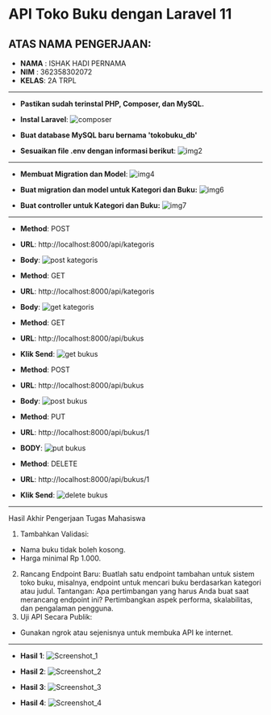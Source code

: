 # API Toko Buku dengan Laravel 11

## ATAS NAMA PENGERJAAN:
- **NAMA** : ISHAK HADI PERNAMA
- **NIM**  : 362358302072
- **KELAS**: 2A TRPL

-------------------------------

- **Pastikan sudah terinstal PHP, Composer, dan MySQL.**
- **Instal Laravel**:
![composer](https://github.com/user-attachments/assets/e8b2158b-03c9-4a65-8292-2ee1132d5b4c)

- **Buat database MySQL baru bernama 'tokobuku_db'**
- **Sesuaikan file .env dengan informasi berikut**:
![img2](https://github.com/user-attachments/assets/4296824c-b89f-4019-a403-d1b7fb1946fb)

----------

- **Membuat Migration dan Model**:
![img4](https://github.com/user-attachments/assets/ba0f90db-cdf3-45e9-9549-0fdbca998749)

- **Buat migration dan model untuk Kategori dan Buku:**
![img6](https://github.com/user-attachments/assets/789803ad-2304-49d7-8d66-6f0d6ed9c90f)

- **Buat controller untuk Kategori dan Buku:**
![img7](https://github.com/user-attachments/assets/d572c43e-b9e3-4104-8ed4-8140399806d6)

------------------

- **Method**: POST
- **URL**: http://localhost:8000/api/kategoris
- **Body**:
![post kategoris](https://github.com/user-attachments/assets/9b8b4cde-b866-430b-8f0e-262dae601a25)

- **Method**: GET
- **URL**: http://localhost:8000/api/kategoris
- **Body**:
![get kategoris](https://github.com/user-attachments/assets/af244d2d-2cc7-48e9-b063-782adadcf1cd)

- **Method**: GET
- **URL**: http://localhost:8000/api/bukus
- **Klik Send**:
![get bukus](https://github.com/user-attachments/assets/87cbeccd-c1a1-4e2f-9cf8-8a00a1b53c02)

- **Method**: POST
- **URL**: http://localhost:8000/api/bukus
- **Body**:
![post bukus](https://github.com/user-attachments/assets/5dcf8e86-ccb1-4184-a24e-ac1b4b94df4a)

- **Method**: PUT
- **URL**: http://localhost:8000/api/bukus/1
- **BODY**:
![put bukus](https://github.com/user-attachments/assets/fd8f150b-b9ae-4417-9c8e-3f511fee8848)

- **Method**: DELETE
- **URL**: http://localhost:8000/api/bukus/1
- **Klik Send**:
![delete bukus](https://github.com/user-attachments/assets/b1923f83-a893-49a1-993f-eaa22d840805)

-------------------------------------

Hasil Akhir Pengerjaan Tugas Mahasiswa
1.	Tambahkan Validasi:
-	Nama buku tidak boleh kosong.
-	Harga minimal Rp 1.000.
2.	Rancang Endpoint Baru:
Buatlah satu endpoint tambahan untuk sistem toko buku, misalnya, endpoint untuk mencari buku berdasarkan kategori atau judul. Tantangan: Apa pertimbangan yang harus Anda buat saat merancang endpoint ini? Pertimbangkan aspek performa, skalabilitas, dan pengalaman pengguna.
3.	Uji API Secara Publik:
-	Gunakan ngrok atau sejenisnya untuk membuka API ke internet.

---------------

- **Hasil 1**:
![Screenshot_1](https://github.com/user-attachments/assets/3384e428-0e38-495e-84dd-960ada57e676)

- **Hasil 2**:
![Screenshot_2](https://github.com/user-attachments/assets/afe0431c-0c66-4335-923b-c43f3de45858)

- **Hasil 3**:
![Screenshot_3](https://github.com/user-attachments/assets/a4d77b13-eb71-42b4-bf4a-dd12ecdec32b)

- **Hasil 4**:
![Screenshot_4](https://github.com/user-attachments/assets/0b7b1454-f40d-4f65-9b63-b25873271a58)



